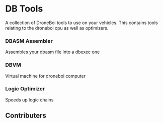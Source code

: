 # DB Tools
A collection of DroneBoi tools to use on your vehicles.
This contains tools relating to the droneboi cpu as well 
as optimizers.

### DBASM Assembler
Assembles your dbasm file into a dbexec one

### DBVM 
Virtual machine for droneboi computer

### Logic Optimizer 
Speeds up logic chains

## Contributers
